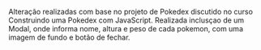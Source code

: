 Alteração realizadas com base no projeto de Pokedex discutido no curso Construindo uma Pokedex com JavaScript. 
Realizada inclusçao de um Modal, onde informa nome, altura e peso de cada pokemon, com uma imagem de fundo e botão de fechar.
